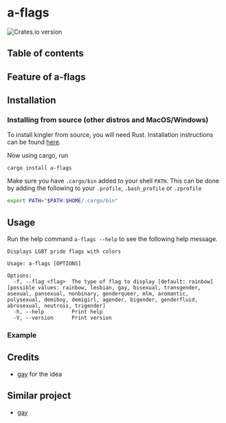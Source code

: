 # a-flags

![Crates.io version](https://img.shields.io/crates/v/a-flags)

## Table of contents 

## Feature of a-flags

## Installation

### Installing from source (other distros and MacOS/Windows)

To install kingler from source, you will need Rust. Installation instructions can be found [here](https://www.rust-lang.org/learn/get-started).

Now using cargo, run
```
cargo install a-flags
```
Make sure you have `.cargo/bin` added to your shell `PATH`. This can be done by adding the following to your `.profile`, `.bash_profile` or `.zprofile`
```sh
export PATH="$PATH:$HOME/.cargo/bin"
```

## Usage
Run the help command `a-flags --help` to see the following help message.

```
Displays LGBT pride flags with colors

Usage: a-flags [OPTIONS]

Options:
  -f, --flag <flag>  The type of flag to display [default: rainbow] [possible values: rainbow, lesbian, gay, bisexual, transgender, asexual, pansexual, nonbinary, genderqueer, mlm, aromantic, polysexual, demiboy, demigirl, agender, bigender, genderfluid, abrosexual, neutrois, trigender]
  -h, --help         Print help
  -V, --version      Print version
```

### Example

## Credits
- [gay](https://github.com/ms-jpq/gay) for the idea


## Similar project

- [gay](https://github.com/ms-jpq/gay)
